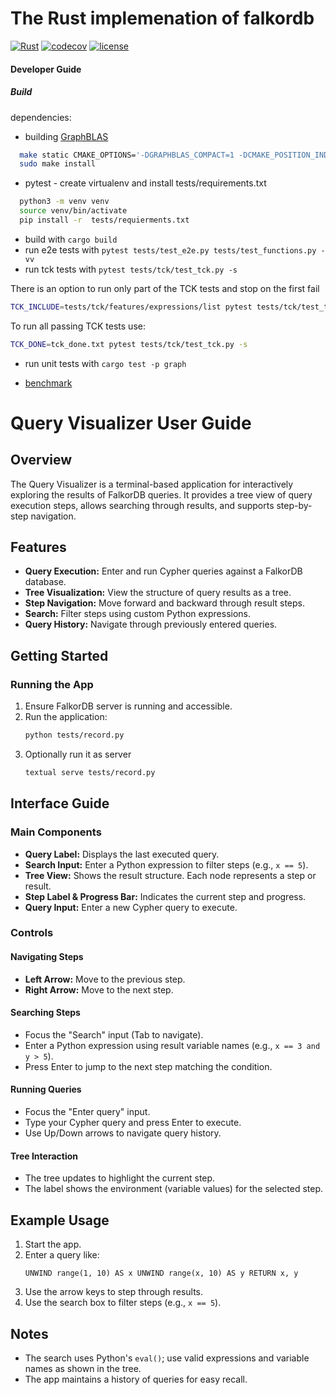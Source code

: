 # The Rust implemenation of falkordb

[![Rust](https://github.com/FalkorDB/falkordb-rs-next-gen/actions/workflows/rust-push.yml/badge.svg)](https://github.com/FalkorDB/falkordb-rs-next-gen/actions/workflows/rust-push.yml)
[![codecov](https://codecov.io/gh/FalkorDB/falkordb-rs-next-gen/branch/main/graph/badge.svg)](https://codecov.io/gh/FalkorDB/falkordb-rs-next-gen)
[![license](https://img.shields.io/badge/license-Server_Side_Public_License-green)](https://github.com/FalkorDB/falkordb-rs-next-gen/blob/main/LICENSE)

#### Developer Guide

##### Build

dependencies:

- building [GraphBLAS](https://github.com/DrTimothyAldenDavis/GraphBLAS.git)

```bash
  make static CMAKE_OPTIONS='-DGRAPHBLAS_COMPACT=1 -DCMAKE_POSITION_INDEPENDENT_CODE=on'
  sudo make install
 ```

- pytest - create virtualenv and install tests/requirements.txt

```bash
  python3 -m venv venv
  source venv/bin/activate
  pip install -r  tests/requierments.txt
```

- build with `cargo build`
- run e2e tests with `pytest tests/test_e2e.py tests/test_functions.py -vv`
- run tck tests with `pytest tests/tck/test_tck.py -s`

There is an option to run only part of the TCK tests and stop on the first fail

```bash
TCK_INCLUDE=tests/tck/features/expressions/list pytest tests/tck/test_tck.py -s
```

To run all passing TCK tests use:

```bash
TCK_DONE=tck_done.txt pytest tests/tck/test_tck.py -s
```

- run unit tests with `cargo test -p graph`

- [benchmark](https://falkordb.github.io/falkordb-rs-next-gen/dev/bench/)

# Query Visualizer User Guide

## Overview

The Query Visualizer is a terminal-based application for interactively exploring the results of FalkorDB queries. It provides a tree view of query execution steps, allows searching through results, and supports step-by-step navigation.

## Features

- **Query Execution:** Enter and run Cypher queries against a FalkorDB database.
- **Tree Visualization:** View the structure of query results as a tree.
- **Step Navigation:** Move forward and backward through result steps.
- **Search:** Filter steps using custom Python expressions.
- **Query History:** Navigate through previously entered queries.

## Getting Started

### Running the App

1. Ensure FalkorDB server is running and accessible.
2. Run the application:
   ```bash
   python tests/record.py
   ```
3. Optionally run it as server
   ```bash
   textual serve tests/record.py
   ```

## Interface Guide

### Main Components

- **Query Label:** Displays the last executed query.
- **Search Input:** Enter a Python expression to filter steps (e.g., `x == 5`).
- **Tree View:** Shows the result structure. Each node represents a step or result.
- **Step Label & Progress Bar:** Indicates the current step and progress.
- **Query Input:** Enter a new Cypher query to execute.

### Controls

#### Navigating Steps

- **Left Arrow:** Move to the previous step.
- **Right Arrow:** Move to the next step.

#### Searching Steps

- Focus the "Search" input (Tab to navigate).
- Enter a Python expression using result variable names (e.g., `x == 3 and y > 5`).
- Press Enter to jump to the next step matching the condition.

#### Running Queries

- Focus the "Enter query" input.
- Type your Cypher query and press Enter to execute.
- Use Up/Down arrows to navigate query history.

#### Tree Interaction

- The tree updates to highlight the current step.
- The label shows the environment (variable values) for the selected step.

## Example Usage

1. Start the app.
2. Enter a query like:
   ```
   UNWIND range(1, 10) AS x UNWIND range(x, 10) AS y RETURN x, y
   ```
3. Use the arrow keys to step through results.
4. Use the search box to filter steps (e.g., `x == 5`).

## Notes

- The search uses Python's `eval()`; use valid expressions and variable names as shown in the tree.
- The app maintains a history of queries for easy recall.